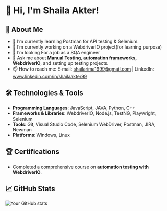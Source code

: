 # 👋 Hi, I'm Shaila Akter!

## 🚀 About Me
- 🌱 I’m currently learning Postman for API testing & Selenium.
- 🔭 I’m currently working on a WebdriverIO project(for learning purpose)
- 👯 I’m looking For a job as a SQA engineer
- 💬 Ask me about **Manual Testing**, **automation frameworks, WebdriverIO**, and setting up testing projects.
- 📫 How to reach me: E-mail: shailarima1999@gmail.com | LinkedIn: www.linkedin.com/in/shailaakter99

## 🛠️ Technologies & Tools
- **Programming Languages**: JavaScript, JAVA, Python, C++
- **Frameworks & Libraries**: WebdriverIO, Node.js, TestNG, Playwright, Selenium 
- **Tools**: Git, Visual Studio Code, Selenium WebDriver, Postman, JIRA, Newman
- **Platforms**: Windows, Linux 

## 🏆 Certifications
- Completed a comprehensive course on **automation testing with WebdriverIO**.




## 📈 GitHub Stats
![Your GitHub stats](https://github-readme-stats.vercel.app/api?username=Shaila1906&show_icons=true&theme=radical)
